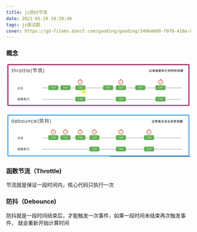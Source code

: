```yaml
---
title: js防抖节流
date: 2021-05-20 19:29:49
tags: js面试题
cover: https://gd-filems.dancf.com/gaoding/gaoding/340640d0-f070-410a-8781-67998d9b23aa13208291.jpg
---
```


### 概念
![概念](/img/2.jpg)
### 函数节流（Throttle)
节流就是保证一段时间内，核心代码只执行一次

### 防抖（Debounce)
防抖就是一段时间结束后，才能触发一次事件，如果一段时间未结束再次触发事件， 就会重新开始计算时间

